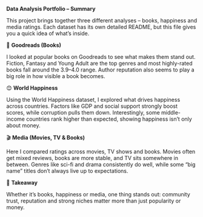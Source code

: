 **Data Analysis Portfolio – Summary**

This project brings together three different analyses – books, happiness and media ratings. Each dataset has its own detailed README, but this file gives you a quick idea of what’s inside.

📖 **Goodreads (Books)**

I looked at popular books on Goodreads to see what makes them stand out. Fiction, Fantasy and Young Adult are the top genres and most highly-rated books fall around the 3.9–4.0 range. Author reputation also seems to play a big role in how visible a book becomes.

😊 **World Happiness**

Using the World Happiness dataset, I explored what drives happiness across countries. Factors like GDP and social support strongly boost scores, while corruption pulls them down. Interestingly, some middle-income countries rank higher than expected, showing happiness isn’t only about money.

🎬 **Media (Movies, TV & Books)**

Here I compared ratings across movies, TV shows and books. Movies often get mixed reviews, books are more stable, and TV sits somewhere in between. Genres like sci-fi and drama consistently do well, while some “big name” titles don’t always live up to expectations.

🚀 **Takeaway**

Whether it’s books, happiness or media, one thing stands out: community trust, reputation and strong niches matter more than just popularity or money.
